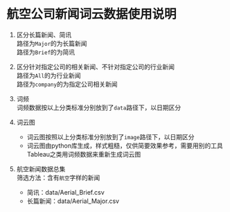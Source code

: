 # 航空公司新闻词云数据使用说明
1. 区分长篇新闻、简讯  
    路径为`Major`的为长篇新闻  
    路径为`Brief`的为简讯

2. 区分针对指定公司的相关新闻、不针对指定公司的行业新闻  
    路径为`All`的为行业新闻  
    路径为`company`的为指定公司相关新闻

3. 词频  
    词频数据按以上分类标准分别放到了`data`路径下，以日期区分

4. 词云图
    * 词云图按照以上分类标准分别放到了`image`路径下，以日期区分
    * 词云图由python库生成，样式粗糙，仅供简要效果参考，需要用别的工具Tableau之类用词频数据来重新生成词云图

5. 航空新闻数据总集  
    筛选方法：含有`航空`字样的新闻
    * 简讯：data/Aerial_Brief.csv
    * 长篇新闻：data/Aerial_Major.csv